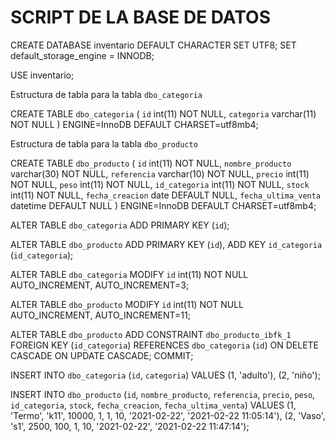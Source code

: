 # SCRIPT DE LA BASE DE DATOS

CREATE DATABASE inventario DEFAULT CHARACTER SET UTF8;
SET default_storage_engine = INNODB;

USE inventario;

Estructura de tabla para la tabla `dbo_categoria`

CREATE TABLE `dbo_categoria` (
  `id` int(11) NOT NULL,
  `categoria` varchar(11) NOT NULL
) ENGINE=InnoDB DEFAULT CHARSET=utf8mb4;

Estructura de tabla para la tabla `dbo_producto`

CREATE TABLE `dbo_producto` (
  `id` int(11) NOT NULL,
  `nombre_producto` varchar(30) NOT NULL,
  `referencia` varchar(10) NOT NULL,
  `precio` int(11) NOT NULL,
  `peso` int(11) NOT NULL,
  `id_categoria` int(11) NOT NULL,
  `stock` int(11) NOT NULL,
  `fecha_creacion` date DEFAULT NULL,
  `fecha_ultima_venta` datetime DEFAULT NULL
) ENGINE=InnoDB DEFAULT CHARSET=utf8mb4;

ALTER TABLE `dbo_categoria`
  ADD PRIMARY KEY (`id`);

ALTER TABLE `dbo_producto`
  ADD PRIMARY KEY (`id`),
  ADD KEY `id_categoria` (`id_categoria`);

ALTER TABLE `dbo_categoria`
  MODIFY `id` int(11) NOT NULL AUTO_INCREMENT, AUTO_INCREMENT=3;

ALTER TABLE `dbo_producto`
  MODIFY `id` int(11) NOT NULL AUTO_INCREMENT, AUTO_INCREMENT=11;

ALTER TABLE `dbo_producto`
  ADD CONSTRAINT `dbo_producto_ibfk_1` FOREIGN KEY (`id_categoria`) REFERENCES `dbo_categoria` (`id`) ON DELETE CASCADE ON UPDATE CASCADE;
COMMIT;

INSERT INTO `dbo_categoria` (`id`, `categoria`) VALUES
(1, 'adulto'),
(2, 'niño');

INSERT INTO `dbo_producto` (`id`, `nombre_producto`, `referencia`, `precio`, `peso`, `id_categoria`, `stock`, `fecha_creacion`, `fecha_ultima_venta`) VALUES
(1, 'Termo', 'k11', 10000, 1, 1, 10, '2021-02-22', '2021-02-22 11:05:14'),
(2, 'Vaso', 's1', 2500, 100, 1, 10, '2021-02-22', '2021-02-22 11:47:14');

